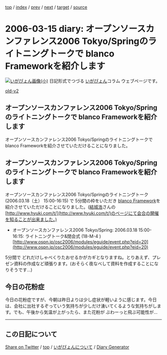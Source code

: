 [top](https://igapyon.github.io/diary/) 
 / [index](https://igapyon.github.io/diary/2006/index.html) 
 / [prev](https://igapyon.github.io/diary/2006/ig060314.html) 
 / [next](https://igapyon.github.io/diary/2006/ig060316.html) 
 / [target](https://igapyon.github.io/diary/2006/ig060315.html) 
 / [source](https://github.com/igapyon/diary/blob/gh-pages/2006/ig060315.html.src.md) 

2006-03-15 diary: オープンソースカンファレンス2006 Tokyo/Springのライトニングトークで blanco Frameworkを紹介します
=====================================================================================================
[![いがぴょん画像(小)](https://igapyon.github.io/diary/images/iga200306s.jpg "いがぴょん")](https://igapyon.github.io/diary/memo/memoigapyon.html) 日記形式でつづる [いがぴょん](https://igapyon.github.io/diary/memo/memoigapyon.html)コラム ウェブページです。

[old-v2](ig060315-orig.html)

## オープンソースカンファレンス2006 Tokyo/Springのライトニングトークで blanco Frameworkを紹介します

オープンソースカンファレンス2006 Tokyo/Springのライトニングトークで blanco Frameworkを紹介させていただけることになりました。


## オープンソースカンファレンス2006 Tokyo/Springのライトニングトークで blanco Frameworkを紹介します

オープンソースカンファレンス2006 Tokyo/Springのライトニングトーク (2006.03.18（土） 15:00-16:15) で
5分間の枠をいただき [blanco Framework](http://www.igapyon.jp/blanco/blanco.ja.html)を紹介させていただけることになりました。([結城浩](http://www.hyuki.com/)さんの[http://www.hyuki.com/t/](http://www.hyuki.com/t/)のページにて会合の開催を知ることが出来ました。)

* オープンソースカンファレンス2006 Tokyo/Spring: 2006.03.18 15:00-16:15: ライトニングトーク&閉会式
  (18-M-4 )
  [http://www.ospn.jp/osc2006/modules/eguide/event.php?eid=20](http://www.ospn.jp/osc2006/modules/eguide/event.php?eid=20)

5分間で どれだけしゃべくりたおせるかがカギとなりますね。とりあえず、プレゼン資料の作成など頑張ります。(おそらく夜なべして資料を作成することになりそうです…)

## 今日の花粉症

今日の花粉症ですが、今朝は昨日よりは少し症状が軽いように感じます。今日は、会社に出社するぞっていう気持ちが少しだけ湧いてくるような気持ちがします。でも、午後から気温が上がったら、また花粉が ぶわーっと飛ぶ可能性が…

----------------------------------------------------------------------------------------------------

## この日記について

[Share on Twitter](https://twitter.com/intent/tweet?hashtags=igapyon%2Cdiary%2C%E3%81%84%E3%81%8C%E3%81%B4%E3%82%87%E3%82%93&text=%E3%82%AA%E3%83%BC%E3%83%97%E3%83%B3%E3%82%BD%E3%83%BC%E3%82%B9%E3%82%AB%E3%83%B3%E3%83%95%E3%82%A1%E3%83%AC%E3%83%B3%E3%82%B92006+Tokyo%2FSpring%E3%81%AE%E3%83%A9%E3%82%A4%E3%83%88%E3%83%8B%E3%83%B3%E3%82%B0%E3%83%88%E3%83%BC%E3%82%AF%E3%81%A7+blanco+Framework%E3%82%92%E7%B4%B9%E4%BB%8B%E3%81%97%E3%81%BE%E3%81%99&url=https%3A%2F%2Figapyon.github.io%2Fdiary%2F2006%2Fig060315.html) / [top](../index.html/) / [いがぴょんについて](https://igapyon.github.io/diary/memo/memoigapyon.html) / [Diary Generator](https://github.com/igapyon/igapyonv3)
